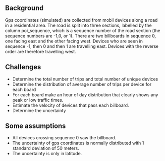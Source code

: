 
## Background

Gps coordinates (simulated) are collected from mobil devices along a road in a residential area. The road is split into three sections, labelled by the column poi_sequence, which is a sequence number of the road section (the sequence numbers are -1,0, or 1). There are two billboards in sequence 0, one facing east and the other facing west. Devices who are seen in sequence -1, then 0 and then 1 are travelling east.  Devices with the reverse order are therefore travelling west.

## Challenges

- Determine the total number of trips and total number of unique devices
- Determine the distribution of average number of trips per device for each board
- For each board make an hour of day distribution that clearly shows any peak or low traffic times.
- Estimate the velocity of devices that pass each billboard.
- Determine the uncertainty

## Some assumptions

- All devices crossing sequence 0 saw the billboard.
- The uncertainty of gps coordinates is normally distributed with 1 standard deviation of 50 meters.
- The uncertainty is only in latitude.
